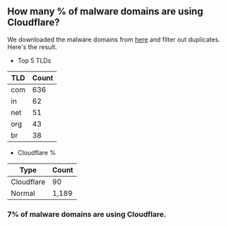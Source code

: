 ## How many % of malware domains are using Cloudflare?


We downloaded the malware domains from [here](https://urlhaus.abuse.ch) and filter out duplicates.
Here's the result.


[//]: # (start replacement)


- Top 5 TLDs

| TLD | Count |
| --- | --- |
| com | 636 |
| in | 62 |
| net | 51 |
| org | 43 |
| br | 38 |


- Cloudflare %

| Type | Count |
| --- | --- |
| Cloudflare | 90 |
| Normal | 1,189 |


### 7% of malware domains are using Cloudflare.